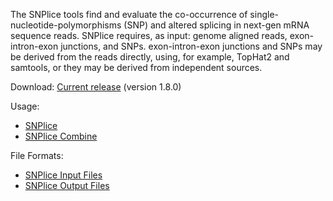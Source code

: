 The SNPlice tools find and evaluate the co-occurrence of single-nucleotide-polymorphisms (SNP) and altered splicing in next-gen mRNA sequence reads. SNPlice requires, as input: genome aligned reads, exon-intron-exon junctions, and SNPs. exon-intron-exon junctions and SNPs may be derived from the reads directly, using, for example, TopHat2 and samtools, or they may be derived from independent sources.

Download: [Current release](https://github.com/HorvathLab/NGS/releases/tag/SNPlice-1.8.0) (version 1.8.0)

Usage:
* [SNPlice](/HorvathLab/NGS/wiki/SNPlice-Usage)
* [SNPlice Combine](/HorvathLab/NGS/wiki/SNPliceCombine-Usage)

File Formats:
* [SNPlice Input Files](/HorvathLab/NGS/wiki/SNPlice-InputFiles)
* [SNPlice Output Files](/HorvathLab/NGS/wiki/SNPlice-OutputFiles)
